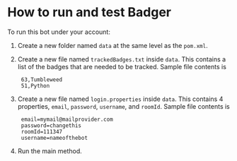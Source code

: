 # How to run and test Badger

To run this bot under your account:

1. Create a new folder named `data` at the same level as the `pom.xml`.
2. Create a new file named `trackedBadges.txt` inside `data`. This contains a list of the badges that are needed to be tracked. Sample file contents is 
        
        63,Tumbleweed
        51,Python

3. Create a new file named `login.properties` inside `data`. This contains 4 properties, `email`, `password`, `username`, and `roomId`. Sample file contents is 
        
        email=mymail@mailprovider.com
        password=changethis
        roomId=111347
        username=nameofthebot

4. Run the main method. 
